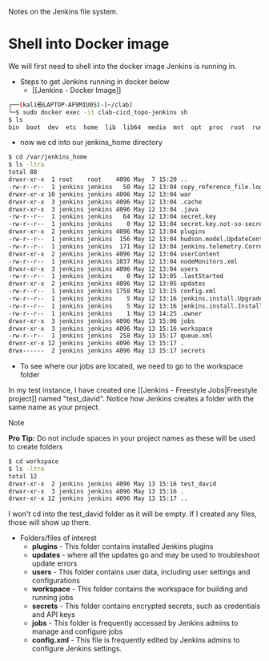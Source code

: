 Notes on the Jenkins file system.

# Shell into Docker image
We will first need to shell into the docker image Jenkins is running in.

- Steps to get Jenkins running in docker below
	- [[Jenkins - Docker Image]]

``` sh
┌──(kali㉿LAPTOP-AF9MIU0S)-[~/clab]
└─$ sudo docker exec -it clab-cicd_topo-jenkins sh
$ ls
bin  boot  dev  etc  home  lib  lib64  media  mnt  opt  proc  root  run  sbin  srv  sys  tmp  usr  var
```

- now we cd into our jenkins_home directory
``` sh
$ cd /var/jenkins_home
$ ls -ltra
total 88
drwxr-xr-x  1 root    root    4096 May  7 15:20 ..
-rw-r--r--  1 jenkins jenkins   50 May 12 13:04 copy_reference_file.log
drwxr-xr-x 10 jenkins jenkins 4096 May 12 13:04 war
drwxr-xr-x  3 jenkins jenkins 4096 May 12 13:04 .cache
drwxr-xr-x  3 jenkins jenkins 4096 May 12 13:04 .java
-rw-r--r--  1 jenkins jenkins   64 May 12 13:04 secret.key
-rw-r--r--  1 jenkins jenkins    0 May 12 13:04 secret.key.not-so-secret
drwxr-xr-x  2 jenkins jenkins 4096 May 12 13:04 plugins
-rw-r--r--  1 jenkins jenkins  156 May 12 13:04 hudson.model.UpdateCenter.xml
-rw-r--r--  1 jenkins jenkins  171 May 12 13:04 jenkins.telemetry.Correlator.xml
drwxr-xr-x  2 jenkins jenkins 4096 May 12 13:04 userContent
-rw-r--r--  1 jenkins jenkins 1037 May 12 13:04 nodeMonitors.xml
drwxr-xr-x  3 jenkins jenkins 4096 May 12 13:04 users
-rw-r--r--  1 jenkins jenkins    0 May 12 13:05 .lastStarted
drwxr-xr-x  2 jenkins jenkins 4096 May 12 13:05 updates
-rw-r--r--  1 jenkins jenkins 1758 May 12 13:15 config.xml
-rw-r--r--  1 jenkins jenkins    5 May 12 13:16 jenkins.install.UpgradeWizard.state
-rw-r--r--  1 jenkins jenkins    5 May 12 13:16 jenkins.install.InstallUtil.lastExecVersion
-rw-r--r--  1 jenkins jenkins    1 May 13 14:25 .owner
drwxr-xr-x  3 jenkins jenkins 4096 May 13 15:06 jobs
drwxr-xr-x  3 jenkins jenkins 4096 May 13 15:16 workspace
-rw-r--r--  1 jenkins jenkins  258 May 13 15:17 queue.xml
drwxr-xr-x 12 jenkins jenkins 4096 May 13 15:17 .
drwx------  2 jenkins jenkins 4096 May 13 15:17 secrets
```

- To see where our jobs are located, we need to go to the workspace folder

In my test instance, I have created one [[Jenkins - Freestyle Jobs|Freestyle project]] named "test_david". Notice how Jenkins creates a folder with the same name as your project. 

> [!NOTE]
> **Pro Tip:** Do not include spaces in your project names as these will be used to create folders

``` sh
$ cd workspace
$ ls -ltra
total 12
drwxr-xr-x  2 jenkins jenkins 4096 May 13 15:16 test_david
drwxr-xr-x  3 jenkins jenkins 4096 May 13 15:16 .
drwxr-xr-x 12 jenkins jenkins 4096 May 13 15:17 ..
```
I won't cd into the test_david folder as it will be empty. If I created any files, those will show up there. 

- Folders/files of interest
	- **plugins** - This folder contains installed Jenkins plugins
	- **updates** - where all the updates go and may be used to troubleshoot update errors
	- **users** - This folder contains user data, including user settings and configurations
	- **workspace** - This folder contains the workspace for building and running jobs
	- **secrets** - This folder contains encrypted secrets, such as credentials and API keys
	- **jobs** - This folder is frequently accessed by Jenkins admins to manage and configure jobs
	- **config.xml** - This file is frequently edited by Jenkins admins to configure Jenkins settings.

